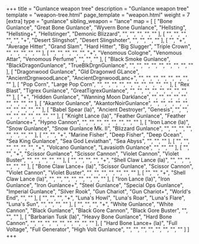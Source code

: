 +++
title = "Gunlance weapon tree"
description = "Gunlance weapon tree"
template = "weapon-tree.html"
page_template = "weapon.html"
weight = 7
[extra]
type = "gunlance"
sibling_weapon = "lance"
map = [
  [
    "Bone Gunlance",
    "Great Bone Gunlance",
    "Wyvern Bone Gunlance",
    "Hellsting",
    "Hellsting+",
    "Hellstinger",
    "Demonic Blizzard",
    "",
    "",
    "",
    "",
    ""
  ],
  [
    "",
    "",
    "",
    "",
    "",
    "+",
    "Desert Slingshot",
    "Desert Slingshoter",
    "",
    "",
    "",
    ""
  ],
  [
    "",
    "+",
    "Average Hitter",
    "Grand Slam",
    "Hard Hitter",
    "Big Slugger",
    "Triple Crown",
    "",
    "",
    "",
    "",
    ""
  ],
  [
    "",
    "",
    "",
    "",
    "",
    "+",
    "Venomous Cologne",
    "Venomous Attar",
    "Venomous Perfume",
    "",
    "",
    ""
  ],
  [
    "Black Smoke Gunlance",
    "BlackDragonGunlance",
    "TrueBlkDrgnGunlance",
    "",
    "",
    "",
    "",
    "",
    "",
    "",
    "",
    ""
  ],
  [
    "Dragonwood Gunlance",
    "Gld Dragonwd GLance",
    "AncientDrgnwoodLance",
    "AncientDrgnwoodLanc+",
    "",
    "",
    "",
    "",
    "",
    "",
    "",
    ""
  ],
  [
    "Pop Corn",
    "Large Pop Corn",
    "",
    "",
    "",
    "",
    "",
    "",
    "",
    "",
    "",
    ""
  ],
  [
    "Rex Blast",
    "Tigrex Gunlance",
    "GreatTigrexGunlance",
    "",
    "",
    "",
    "",
    "",
    "",
    "",
    "",
    ""
  ],
  [
    "+",
    "Hidden Gunlance",
    "Wanning Moon Darklance",
    "",
    "",
    "",
    "",
    "",
    "",
    "",
    "",
    ""
  ],
  [
    "Akantor Gunlance",
    "AkantorNoirGunlance",
    "",
    "",
    "",
    "",
    "",
    "",
    "",
    "",
    "",
    ""
  ],
  [
    "Babel Spear (la)",
    "Ancient Destroyer",
    "Genesis",
    "",
    "",
    "",
    "",
    "",
    "",
    "",
    "",
    ""
  ],
  [
    "Knight Lance (la)",
    "Feather Gunlance",
    "Feather Gunlance+",
    "Hypno Cannon",
    "",
    "",
    "",
    "",
    "",
    "",
    "",
    ""
  ],
  [
    "Iron Lance (la)",
    "Snow Gunlance",
    "Snow Gunlance Mk. II",
    "Blizzard Gunlance",
    "",
    "",
    "",
    "",
    "",
    "",
    "",
    ""
  ],
  [
    "",
    "",
    "+",
    "Marine Fisher",
    "Deep Fisher",
    "Deep Ocean",
    "Sea King Gunlance",
    "Sea God Leviathan",
    "Sea Abyss",
    "",
    "",
    ""
  ],
  [
    "",
    "",
    "",
    "",
    "",
    "",
    "+",
    "Volcano Gunlance",
    "Lavasioth Gunlance",
    "",
    "",
    ""
  ],
  [
    "",
    "",
    "+",
    "Scissor Gunlance",
    "Scissor Cannon",
    "Violet Cannon",
    "Violet Buster",
    "",
    "",
    "",
    "",
    ""
  ],
  [
    "",
    "",
    "",
    "",
    "+",
    "Shell Claw Lance (la)",
    "",
    "",
    "",
    "",
    "",
    ""
  ],
  [
    "Bone Claw Lance+ (la)",
    "Scissor Gunlance",
    "Scissor Cannon",
    "Violet Cannon",
    "Violet Buster",
    "",
    "",
    "",
    "",
    "",
    "",
    ""
  ],
  [
    "",
    "",
    "+",
    "Shell Claw Lance (la)",
    "",
    "",
    "",
    "",
    "",
    "",
    "",
    ""
  ],
  [
    "Iron Lance (la)",
    "Iron Gunlance",
    "Iron Gunlance+",
    "Steel Gunlance",
    "Special Ops Gunlance",
    "Imperial Gunlance",
    "Silver Rook",
    "Gun Chariot",
    "Gun Chariot+",
    "World's End",
    "",
    ""
  ],
  [
    "",
    "",
    "",
    "+",
    "Luna's Howl",
    "Luna's Roar",
    "Luna's Flare",
    "Luna's Sun",
    "",
    "",
    "",
    ""
  ],
  [
    "",
    "",
    "",
    "+",
    "White Gunlance",
    "White Cannon",
    "Black Gunlance",
    "Black Gore Cannon",
    "Black Gore Buster",
    "",
    "",
    ""
  ],
  [
    "Barbarian Tusk (la)",
    "Heavy Bone Gunlance",
    "Hard Bone Cannon",
    "",
    "",
    "",
    "",
    "",
    "",
    "",
    "",
    ""
  ],
  [
    "Hard Bone Lance+ (la)",
    "Full Voltage",
    "Full Generator",
    "High Volt Gunlance",
    "",
    "",
    "",
    "",
    "",
    "",
    "",
    ""
  ]
]
+++

